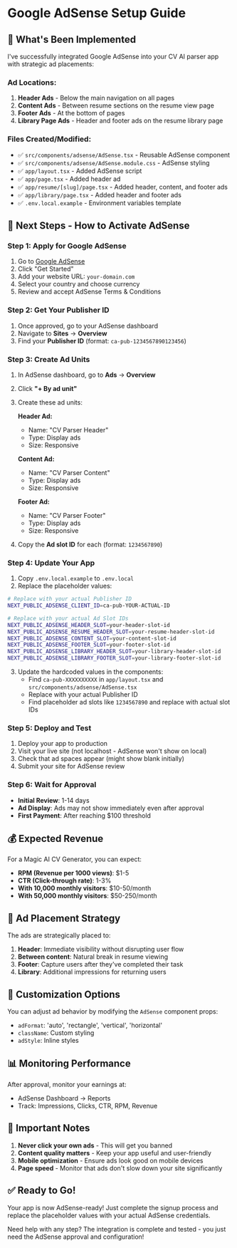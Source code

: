 # Google AdSense Setup Guide

## 🎯 What's Been Implemented

I've successfully integrated Google AdSense into your CV AI parser app with strategic ad placements:

### Ad Locations:
1. **Header Ads** - Below the main navigation on all pages
2. **Content Ads** - Between resume sections on the resume view page
3. **Footer Ads** - At the bottom of pages
4. **Library Page Ads** - Header and footer ads on the resume library page

### Files Created/Modified:
- ✅ `src/components/adsense/AdSense.tsx` - Reusable AdSense component
- ✅ `src/components/adsense/AdSense.module.css` - AdSense styling
- ✅ `app/layout.tsx` - Added AdSense script
- ✅ `app/page.tsx` - Added header ad
- ✅ `app/resume/[slug]/page.tsx` - Added header, content, and footer ads
- ✅ `app/library/page.tsx` - Added header and footer ads
- ✅ `.env.local.example` - Environment variables template

## 🚀 Next Steps - How to Activate AdSense

### Step 1: Apply for Google AdSense
1. Go to [Google AdSense](https://www.google.com/adsense/)
2. Click "Get Started"
3. Add your website URL: `your-domain.com`
4. Select your country and choose currency
5. Review and accept AdSense Terms & Conditions

### Step 2: Get Your Publisher ID
1. Once approved, go to your AdSense dashboard
2. Navigate to **Sites** → **Overview**
3. Find your **Publisher ID** (format: `ca-pub-1234567890123456`)

### Step 3: Create Ad Units
1. In AdSense dashboard, go to **Ads** → **Overview**
2. Click **"+ By ad unit"**
3. Create these ad units:

   **Header Ad:**
   - Name: "CV Parser Header"
   - Type: Display ads
   - Size: Responsive

   **Content Ad:**
   - Name: "CV Parser Content"
   - Type: Display ads
   - Size: Responsive

   **Footer Ad:**
   - Name: "CV Parser Footer"
   - Type: Display ads
   - Size: Responsive

4. Copy the **Ad slot ID** for each (format: `1234567890`)

### Step 4: Update Your App
1. Copy `.env.local.example` to `.env.local`
2. Replace the placeholder values:

```bash
# Replace with your actual Publisher ID
NEXT_PUBLIC_ADSENSE_CLIENT_ID=ca-pub-YOUR-ACTUAL-ID

# Replace with your actual Ad Slot IDs
NEXT_PUBLIC_ADSENSE_HEADER_SLOT=your-header-slot-id
NEXT_PUBLIC_ADSENSE_RESUME_HEADER_SLOT=your-resume-header-slot-id
NEXT_PUBLIC_ADSENSE_CONTENT_SLOT=your-content-slot-id
NEXT_PUBLIC_ADSENSE_FOOTER_SLOT=your-footer-slot-id
NEXT_PUBLIC_ADSENSE_LIBRARY_HEADER_SLOT=your-library-header-slot-id
NEXT_PUBLIC_ADSENSE_LIBRARY_FOOTER_SLOT=your-library-footer-slot-id
```

3. Update the hardcoded values in the components:
   - Find `ca-pub-XXXXXXXXXX` in `app/layout.tsx` and `src/components/adsense/AdSense.tsx`
   - Replace with your actual Publisher ID
   - Find placeholder ad slots like `1234567890` and replace with actual slot IDs

### Step 5: Deploy and Test
1. Deploy your app to production
2. Visit your live site (not localhost - AdSense won't show on local)
3. Check that ad spaces appear (might show blank initially)
4. Submit your site for AdSense review

### Step 6: Wait for Approval
- **Initial Review**: 1-14 days
- **Ad Display**: Ads may not show immediately even after approval
- **First Payment**: After reaching $100 threshold

## 💰 Expected Revenue

For a Magic AI CV Generator, you can expect:
- **RPM (Revenue per 1000 views)**: $1-5
- **CTR (Click-through rate)**: 1-3%
- **With 10,000 monthly visitors**: $10-50/month
- **With 50,000 monthly visitors**: $50-250/month

## 🎨 Ad Placement Strategy

The ads are strategically placed to:
1. **Header**: Immediate visibility without disrupting user flow
2. **Between content**: Natural break in resume viewing
3. **Footer**: Capture users after they've completed their task
4. **Library**: Additional impressions for returning users

## 🔧 Customization Options

You can adjust ad behavior by modifying the `AdSense` component props:
- `adFormat`: 'auto', 'rectangle', 'vertical', 'horizontal'
- `className`: Custom styling
- `adStyle`: Inline styles

## 📊 Monitoring Performance

After approval, monitor your earnings at:
- AdSense Dashboard → Reports
- Track: Impressions, Clicks, CTR, RPM, Revenue

## 🚨 Important Notes

1. **Never click your own ads** - This will get you banned
2. **Content quality matters** - Keep your app useful and user-friendly
3. **Mobile optimization** - Ensure ads look good on mobile devices
4. **Page speed** - Monitor that ads don't slow down your site significantly

## ✅ Ready to Go!

Your app is now AdSense-ready! Just complete the signup process and replace the placeholder values with your actual AdSense credentials.

Need help with any step? The integration is complete and tested - you just need the AdSense approval and configuration!
